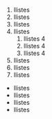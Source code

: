 1. llistes
8. llistes
7. llistes
9. llistes 
    1. llistes 4
    2. llistes 4
    3. llistes 4
5. llistes
4. llistes
3. llistes
- llistes 
- llistes 
- llistes 
- llistes
